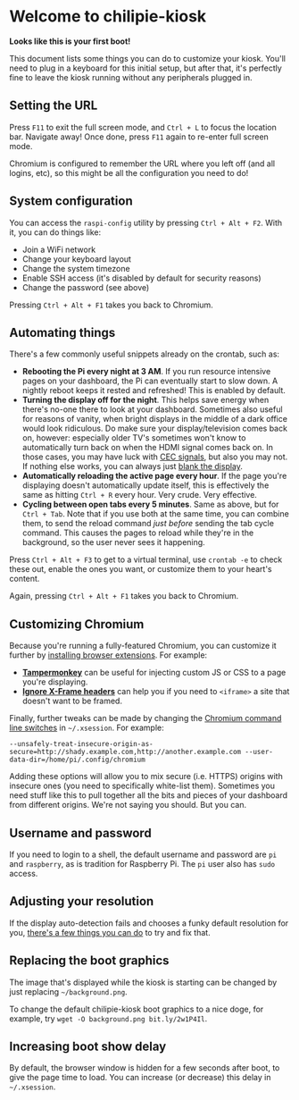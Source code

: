 # Welcome to chilipie-kiosk

**Looks like this is your first boot!**

This document lists some things you can do to customize your kiosk. You'll need to plug in a keyboard for this initial setup, but after that, it's perfectly fine to leave the kiosk running without any peripherals plugged in.

## Setting the URL

Press `F11` to exit the full screen mode, and `Ctrl + L` to focus the location bar. Navigate away! Once done, press `F11` again to re-enter full screen mode.

Chromium is configured to remember the URL where you left off (and all logins, etc), so this might be all the configuration you need to do!

## System configuration

You can access the `raspi-config` utility by pressing `Ctrl + Alt + F2`. With it, you can do things like:

* Join a WiFi network
* Change your keyboard layout
* Change the system timezone
* Enable SSH access (it's disabled by default for security reasons)
* Change the password (see above)

Pressing `Ctrl + Alt + F1` takes you back to Chromium.

## Automating things

There's a few commonly useful snippets already on the crontab, such as:

* **Rebooting the Pi every night at 3 AM**. If you run resource intensive pages on your dashboard, the Pi can eventually start to slow down. A nightly reboot keeps it rested and refreshed! This is enabled by default.
* **Turning the display off for the night**. This helps save energy when there's no-one there to look at your dashboard. Sometimes also useful for reasons of vanity, when bright displays in the middle of a dark office would look ridiculous. Do make sure your display/television comes back on, however: especially older TV's sometimes won't know to automatically turn back on when the HDMI signal comes back on. In those cases, you may have luck with [CEC signals](https://timleland.com/raspberry-pi-turn-tv-onoff-cec/), but also you may not. If nothing else works, you can always just [blank the display](https://askubuntu.com/a/7299).
* **Automatically reloading the active page every hour**. If the page you're displaying doesn't automatically update itself, this is effectively the same as hitting `Ctrl + R` every hour. Very crude. Very effective.
* **Cycling between open tabs every 5 minutes**. Same as above, but for `Ctrl + Tab`. Note that if you use both at the same time, you can combine them, to send the reload command *just before* sending the tab cycle command. This causes the pages to reload while they're in the background, so the user never sees it happening.

Press `Ctrl + Alt + F3` to get to a virtual terminal, use `crontab -e` to check these out, enable the ones you want, or customize them to your heart's content.

Again, pressing `Ctrl + Alt + F1` takes you back to Chromium.

## Customizing Chromium

Because you're running a fully-featured Chromium, you can customize it further by [installing browser extensions](https://chrome.google.com/webstore/category/extensions). For example:

* **[Tampermonkey](https://chrome.google.com/webstore/detail/tampermonkey/dhdgffkkebhmkfjojejmpbldmpobfkfo)** can be useful for injecting custom JS or CSS to a page you're displaying.
* **[Ignore X-Frame headers](https://chrome.google.com/webstore/detail/ignore-x-frame-headers/gleekbfjekiniecknbkamfmkohkpodhe)** can help you if you need to `<iframe>` a site that doesn't want to be framed.

Finally, further tweaks can be made by changing the [Chromium command line switches](https://peter.sh/experiments/chromium-command-line-switches/) in `~/.xsession`. For example:

```
--unsafely-treat-insecure-origin-as-secure=http://shady.example.com,http://another.example.com --user-data-dir=/home/pi/.config/chromium
```

Adding these options will allow you to mix secure (i.e. HTTPS) origins with insecure ones (you need to specifically white-list them). Sometimes you need stuff like this to pull together all the bits and pieces of your dashboard from different origins. We're not saying you should. But you can.

## Username and password

If you need to login to a shell, the default username and password are `pi` and `raspberry`, as is tradition for Raspberry Pi. The `pi` user also has `sudo` access.

## Adjusting your resolution

If the display auto-detection fails and chooses a funky default resolution for you, [there's a few things you can do](https://www.opentechguides.com/how-to/article/raspberry-pi/28/raspi-display-setting.html) to try and fix that.

## Replacing the boot graphics

The image that's displayed while the kiosk is starting can be changed by just replacing `~/background.png`.

To change the default chilipie-kiosk boot graphics to a nice doge, for example, try `wget -O background.png bit.ly/2w1P4Il`.

## Increasing boot show delay

By default, the browser window is hidden for a few seconds after boot, to give the page time to load. You can increase (or decrease) this delay in `~/.xsession`.
